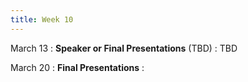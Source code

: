```yaml
---
title: Week 10
---
```


March 13
: **Speaker or Final Presentations** (TBD)
  : TBD

March 20
: **Final Presentations**
  : 